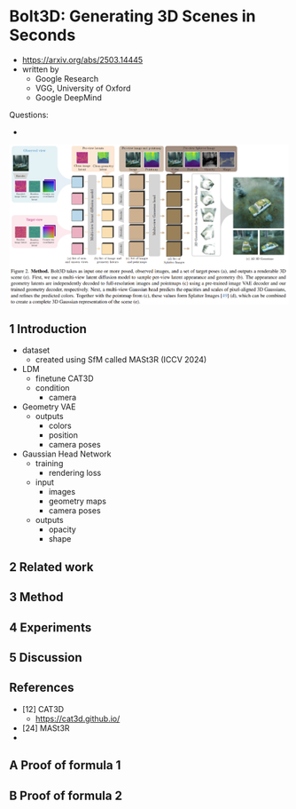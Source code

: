 # Bolt3D: Generating 3D Scenes in Seconds

- https://arxiv.org/abs/2503.14445
- written by
  - Google Research
  - VGG, University of Oxford
  - Google DeepMind


Questions:

- 



![image-20250329002904976](./assets/image-20250329002904976.png)



## 1 Introduction

- dataset
  - created using SfM called MASt3R (ICCV 2024)
- LDM
  - finetune CAT3D
  - condition
    - camera
- Geometry VAE
  - outputs
    - colors
    - position
    - camera poses
- Gaussian Head Network
  - training
    - rendering loss
  - input
    - images
    - geometry maps
    - camera poses
  - outputs
    - opacity
    - shape

## 2 Related work

## 3 Method

## 4 Experiments

## 5 Discussion

## References

- [12] CAT3D
  - https://cat3d.github.io/
- [24] MASt3R
- 

## A Proof of formula 1

## B Proof of formula 2